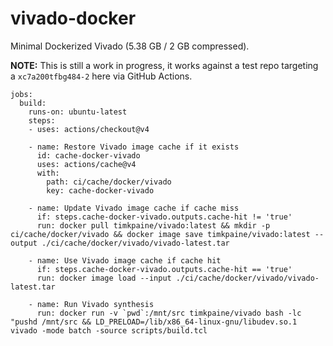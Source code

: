 # vivado-docker
Minimal Dockerized Vivado (5.38 GB / 2 GB compressed).

**NOTE:** This is still a work in progress, it works against a test repo targeting a `xc7a200tfbg484-2` here via GitHub Actions.

```
jobs:
  build:
    runs-on: ubuntu-latest
    steps:
    - uses: actions/checkout@v4

    - name: Restore Vivado image cache if it exists
      id: cache-docker-vivado
      uses: actions/cache@v4
      with:
        path: ci/cache/docker/vivado
        key: cache-docker-vivado
  
    - name: Update Vivado image cache if cache miss
      if: steps.cache-docker-vivado.outputs.cache-hit != 'true'
      run: docker pull timkpaine/vivado:latest && mkdir -p ci/cache/docker/vivado && docker image save timkpaine/vivado:latest --output ./ci/cache/docker/vivado/vivado-latest.tar
    
    - name: Use Vivado image cache if cache hit
      if: steps.cache-docker-vivado.outputs.cache-hit == 'true'
      run: docker image load --input ./ci/cache/docker/vivado/vivado-latest.tar
    
    - name: Run Vivado synthesis
      run: docker run -v `pwd`:/mnt/src timkpaine/vivado bash -lc "pushd /mnt/src && LD_PRELOAD=/lib/x86_64-linux-gnu/libudev.so.1 vivado -mode batch -source scripts/build.tcl
```

